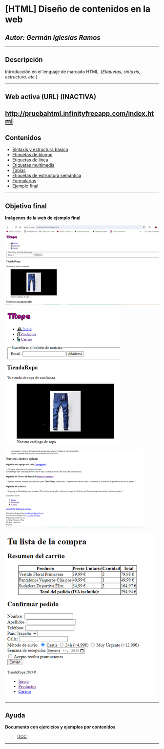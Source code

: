 # [HTML] Diseño de contenidos en la web
## *Autor: Germán Iglesias Ramos*
---
## Descripción

Introducción en el lenguaje de marcado HTML.
(*Etiquetas, sintaxis, estructura, etc.*)

---

## Web activa (URL) (INACTIVA)

<http://pruebahtml.infinityfreeapp.com/index.html>
---

## Contenidos

+ [Sintaxis y estructura básica](https://github.com/giramos/HTML---Web-content-design/tree/master/HTML/03%20-%20Sintaxis%20y%20estructura%20b%C3%A1sica)
+ [Etiquetas de bloque](https://github.com/giramos/HTML---Web-content-design/tree/master/HTML/04%20-%20Etiquetas%20de%20bloque)
+ [Etiquetas de línea](https://github.com/giramos/HTML---Web-content-design/tree/master/HTML/05%20-%20Etiquetas%20de%20l%C3%ADnea)
+ [Etiquetas multimedia](https://github.com/giramos/HTML---Web-content-design/tree/master/HTML/06%20-%20Etiquetas%20multimedia)
+ [Tablas](https://github.com/giramos/HTML---Web-content-design/tree/master/HTML/07%20-%20Tablas)
+ [Etiquetas de estructura semántica](https://github.com/giramos/HTML---Web-content-design/tree/master/HTML/08%20-%20Etiquetas%20de%20estructura%20sem%C3%A1ntica)
+ [Formularios](https://github.com/giramos/HTML---Web-content-design/tree/master/HTML/09%20-%20Formularios)
+ [Ejemplo final](https://github.com/giramos/HTML---Web-content-design/tree/master/HTML/11%20-%20Ejercicio%20final)
  
---

## Objetivo final

**Imágenes de la web de ejemplo final**


![Imagen web inicio 1](https://github.com/giramos/HTML---Web-content-design/blob/master/HTML/img/Imagen1.png)


![Imagen web inicio 2](https://github.com/giramos/HTML---Web-content-design/blob/master/HTML/img/Imagen2.png)


![Imagen web inicio 3](https://github.com/giramos/HTML---Web-content-design/blob/master/HTML/img/Imagen3.png)


![Imagen web inicio 4](https://github.com/giramos/HTML---Web-content-design/blob/master/HTML/img/Imagen4.png)

---
## Ayuda

**Documento con ejercicios y ejemplos por contenidos**
>[DOC][doc]


[doc]: https://github.com/giramos/HTML---Web-content-design/blob/master/HTML/doc/HTML.pdf
---



